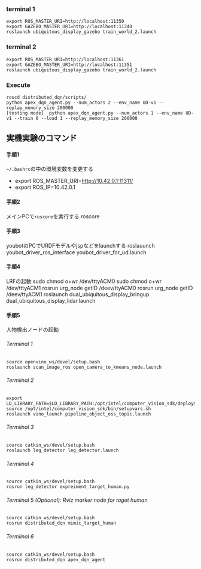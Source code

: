 ### terminal 1
    export ROS_MASTER_URI=http://localhost:11350
    export GAZEBO_MASTER_URI=http://localhost:11340
    roslaunch ubiquitous_display_gazebo train_world_2.launch

### terminal 2
    export ROS_MASTER_URI=http://localhost:11361
    export GAZEBO_MASTER_URI=http://localhost:11351
    roslaunch ubiquitous_display_gazebo train_world_2.launch

### Execute
    roscd distributed_dqn/scripts/
    python apex_dqn_agent.py --num_actors 2 --env_name UD-v1 --replay_memory_size 200000
    [testing mode]  python apex_dqn_agent.py --num_actors 1 --env_name UD-v1 --train 0 --load 1 --replay_memory_size 200000


## 実機実験のコマンド

#### 手順1
`~/.bashrc`の中の環境変数を変更する
- export ROS_MASTER_URI=http://10.42.0.1:11311/
- export ROS_IP=10.42.0.1

#### 手順2
メインPCで`roscore`を実行する
    roscore

#### 手順3
youbotのPCでURDFモデルやjspなどをlaunchする
    roslauunch youbot_driver_ros_interface youbot_driver_for_ud.launch

#### 手順4
LRFの起動
    sudo chmod o+wr /dev/tttyACM0
    sudo chmod o+wr /dev/tttyACM1
    rosrun urg_node getID /deev/ttyACM0
    rosrun urg_node getID /deev/ttyACM1
    roslaunch dual_ubiquitous_display_bringup dual_ubiquitous_display_lidar.launch

#### 手順5
人物検出ノードの起動
###### Termiinal 1
    source openvino_ws/devel/setup.bash
    roslaunch scan_image_ros open_camera_to_kmeans_node.launch

###### Termiinal 2
    export LD_LIBRARY_PATH=$LD_LIBRARY_PATH:/opt/intel/computer_vision_sdk/deployment_tools/inference_engine/samples/build/intel64/Release/lib
    source /opt/intel/computer_vision_sdk/bin/setupvars.sh
    roslaunch vino_launch pipeline_object_oss_topic.launch

###### Termiinal 3
    source catkin_ws/devel/setup.bash
    roslaunch leg_detector leg_detector.launch
###### Termiinal 4
    source catkin_ws/devel/setup.bash
    rosrun leg_detector expreiment_target_human.py
###### Termiinal 5 (Optional): Rviz marker node for taget human
    source catkin_ws/devel/setup.bash
    rosrun distributed_dqn mimic_target_human

###### Termiinal 6
    source catkin_ws/devel/setup.bash
    rosrun distributed_dqn apex_dqn_agent
